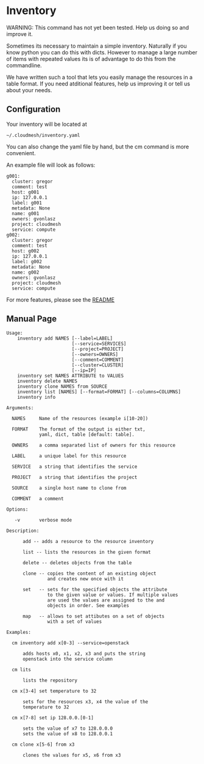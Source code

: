 # Inventory

WARNING: This command has not yet been tested. Help us doing so and
improve it.

Sometimes its necessary to maintain a simple inventory. Naturally if you
know python you can do this with dicts. However to manage a large number
of items with repeated values its is of advantage to do this from the
commandline.

We have written such a tool that lets you easily manage the resources in
a table format. If you need atditional features, help us improving it or
tell us about your needs.


## Configuration

Your inventory will be located at

`~/.cloudmesh/inventory.yaml`

You can also change the yaml file by hand, but the cm command is more convenient.

An example file will look as follows:

```
g001:
  cluster: gregor
  comment: test
  host: g001
  ip: 127.0.0.1
  label: g001
  metadata: None
  name: g001
  owners: gvonlasz
  project: cloudmesh
  service: compute
g002:
  cluster: gregor
  comment: test
  host: g002
  ip: 127.0.0.1
  label: g002
  metadata: None
  name: g002
  owners: gvonlasz
  project: cloudmesh
  service: compute
```

For more features, please see the [README](https://github.com/cloudmesh/cloudmesh-inventory/blob/master/README.md)

## Manual Page

```
Usage:
    inventory add NAMES [--label=LABEL]
                        [--service=SERVICES]
                        [--project=PROJECT]
                        [--owners=OWNERS]
                        [--comment=COMMENT]
                        [--cluster=CLUSTER]
                        [--ip=IP]
    inventory set NAMES ATTRIBUTE to VALUES
    inventory delete NAMES
    inventory clone NAMES from SOURCE
    inventory list [NAMES] [--format=FORMAT] [--columns=COLUMNS]
    inventory info

Arguments:

  NAMES     Name of the resources (example i[10-20])

  FORMAT    The format of the output is either txt,
            yaml, dict, table [default: table].

  OWNERS    a comma separated list of owners for this resource

  LABEL     a unique label for this resource

  SERVICE   a string that identifies the service

  PROJECT   a string that identifies the project

  SOURCE    a single host name to clone from

  COMMENT   a comment

Options:

   -v       verbose mode

Description:

      add -- adds a resource to the resource inventory

      list -- lists the resources in the given format

      delete -- deletes objects from the table

      clone -- copies the content of an existing object
               and creates new once with it

      set   -- sets for the specified objects the attribute
               to the given value or values. If multiple values
               are used the values are assigned to the and
               objects in order. See examples

      map   -- allows to set attibutes on a set of objects
               with a set of values

Examples:

  cm inventory add x[0-3] --service=openstack

      adds hosts x0, x1, x2, x3 and puts the string
      openstack into the service column

  cm lits

      lists the repository

  cm x[3-4] set temperature to 32

      sets for the resources x3, x4 the value of the
      temperature to 32

  cm x[7-8] set ip 128.0.0.[0-1]

      sets the value of x7 to 128.0.0.0
      sets the value of x8 to 128.0.0.1

  cm clone x[5-6] from x3

      clones the values for x5, x6 from x3
```